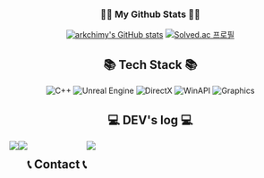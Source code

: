 

<div align="center">
<h3 align="center">👩‍💻 My Github Stats 👩‍💻</h3>
<div align="center">

[![arkchimy's GitHub stats](https://github-readme-stats.vercel.app/api?username=arkchimy&count_private=true&custom_title=arkchimy's&nbsp;GitHub&nbsp;Stats&bg_color=30,7F7FD5,86A8E7,91eae4&title_color=fff&text_color=fff)](https://github.com/anuraghazra/github-readme-stats)
[![Solved.ac
프로필](http://mazassumnida.wtf/api/generate_badge?boj=arkchimy)](https://solved.ac/arkchimy)


## 📚 Tech Stack 📚

![C++](https://img.shields.io/badge/C++-00599C?style=flat-square&logo=C%2B%2B&logoColor=white) ![Unreal Engine](https://img.shields.io/badge/Unreal%20Engine-313131?style=flat-square&logo=Unreal%20Engine&logoColor=white) ![DirectX](https://img.shields.io/badge/DirectX-0078D6?style=flat-square&logo=DirectX&logoColor=white) ![WinAPI](https://img.shields.io/badge/WinAPI-00AEEF?style=flat-square&logo=Windows&logoColor=white) ![Graphics](https://img.shields.io/badge/Graphics-8B008B?style=flat-square&logo=OpenGL&logoColor=white)


## 💻 DEV's log 💻
<div style="display:flex; flex-direction:row;">
    <a href="https://arkchimy1123.tistory.com/">
        <img src="https://img.shields.io/badge/Tistory-000000?style=for-the-badge&logo=Tistory&logoColor=white"> 
    </a>
    <a href="https://oceanic-bearskin-e23.notion.site/a152c6fa6d92439e91c355ad529acfff?pvs=4">
        <img src="https://img.shields.io/badge/Notion-9999FF?style=for-the-badge&logo=Notion&logoColor=white"> 
    </a>

  
## 📞 Contact 📞
<div style="display:flex; flex-direction:row;">
    <a href="mailto:arkchimy950323@gmail.com">
        <img src="https://img.shields.io/badge/Gmail-EA4335?style=for-the-badge&logo=Gmail&logoColor=white"> 
    </a>
</div><br>



</div>
